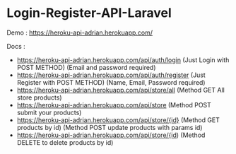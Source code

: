 # Login-Register-API-Laravel

Demo : https://heroku-api-adrian.herokuapp.com/

Docs :
- https://heroku-api-adrian.herokuapp.com/api/auth/login (Just Login with POST METHOD) (Email and password required)
- https://heroku-api-adrian.herokuapp.com/api/auth/register (Just Register with POST METHOD) (Name, Email, Password required)
- https://heroku-api-adrian.herokuapp.com/api/store/all (Method GET All store products)
- https://heroku-api-adrian.herokuapp.com/api/store (Method POST submit your products)
- https://heroku-api-adrian.herokuapp.com/api/store/{id} (Method GET products by id) (Method POST update products with params id)
- https://heroku-api-adrian.herokuapp.com/api/store/{id) (Method DELETE to delete products by id)
